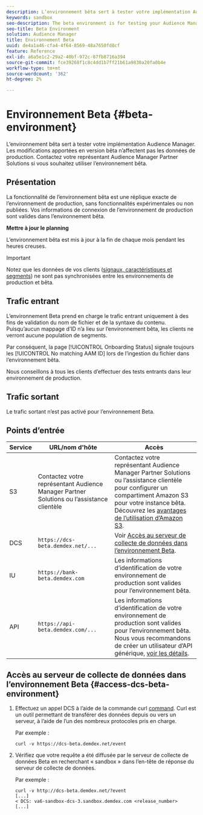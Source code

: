 ```yaml
---
description: L’environnement bêta sert à tester votre implémentation Audience Manager. Les modifications apportées en version bêta n’affectent pas les données de production. Contactez votre représentant Audience Manager Partner Solutions si vous souhaitez utiliser l’environnement bêta.
keywords: sandbox
seo-description: The beta environment is for testing your Audience Manager implementation. Changes made in beta do not affect production data. Contact your Audience Manager Partner Solutions representative if you're interested in using the beta environment.
seo-title: Beta Environment
solution: Audience Manager
title: Environnement Beta
uuid: de4a1a46-cfa4-4f64-8569-48a7650fd8cf
feature: Reference
exl-id: a6a5e1c2-29a2-40bf-972c-87fb8716a394
source-git-commit: fce39268f1c8c4dd1b7ff21b61a9830a20fa0b4e
workflow-type: tm+mt
source-wordcount: '362'
ht-degree: 2%

---
```


# Environnement Beta {#beta-environment}

L’environnement bêta sert à tester votre implémentation Audience Manager. Les modifications apportées en version bêta n’affectent pas les données de production. Contactez votre représentant Audience Manager Partner Solutions si vous souhaitez utiliser l’environnement bêta.

## Présentation

La fonctionnalité de l’environnement bêta est une réplique exacte de l’environnement de production, sans fonctionnalités expérimentales ou non publiées. Vos informations de connexion de l’environnement de production sont valides dans l’environnement bêta.

**Mettre à jour le planning**

L’environnement bêta est mis à jour à la fin de chaque mois pendant les heures creuses.

>[!IMPORTANT]
>
>Notez que les données de vos clients ([signaux, caractéristiques et segments](https://experienceleague.adobe.com/docs/audience-manager/user-guide/reference/signal-trait-segment.html?lang=en)) ne sont pas synchronisées entre les environnements de production et bêta.

## Trafic entrant

L’environnement Beta prend en charge le trafic entrant uniquement à des fins de validation du nom de fichier et de la syntaxe du contenu. Puisqu’aucun mappage d’ID n’a lieu sur l’environnement bêta, les clients ne verront aucune population de segments.

Par conséquent, la page [!UICONTROL Onboarding Status] signale toujours les [!UICONTROL No matching AAM ID] lors de l’ingestion du fichier dans l’environnement bêta.

Nous conseillons à tous les clients d’effectuer des tests entrants dans leur environnement de production.

## Trafic sortant

Le trafic sortant n’est pas activé pour l’environnement Beta.

## Points d’entrée

| Service | URL/nom d&#39;hôte | Accès |
|--- |--- | --- |
| S3 | Contactez votre représentant Audience Manager Partner Solutions ou l’assistance clientèle | Contactez votre représentant Audience Manager Partner Solutions ou l’assistance clientèle pour configurer un compartiment Amazon S3 pour votre instance bêta. Découvrez les [avantages de l’utilisation d’Amazon S3](../reference/amazon-s3.md). |
| DCS | `https://dcs-beta.demdex.net/...` | Voir [Accès au serveur de collecte de données dans l’environnement Beta](../reference/beta-environment.md#access-dcs-beta-environment). |
| IU | `https://bank-beta.demdex.com` | Les informations d’identification de votre environnement de production sont valides pour l’environnement bêta. |
| API | `https://api-beta.demdex.com/...` | Les informations d’identification de votre environnement de production sont valides pour l’environnement bêta. Nous vous recommandons de créer un utilisateur d’API générique, [voir les détails](../api/rest-api-main/aam-api-getting-started.md#requirements). |

## Accès au serveur de collecte de données dans l’environnement Beta {#access-dcs-beta-environment}

1. Effectuez un appel DCS à l’aide de la commande curl [command](https://curl.haxx.se/docs/manpage.html). Curl est un outil permettant de transférer des données depuis ou vers un serveur, à l’aide de l’un des nombreux protocoles pris en charge.

   Par exemple :

   `curl -v https://dcs-beta.demdex.net/event`

1. Vérifiez que votre requête a été diffusée par le serveur de collecte de données Beta en recherchant « sandbox » dans l’en-tête de réponse du serveur de collecte de données.

   Par exemple :

   ```
   curl -v http://dcs-beta.demdex.net/?event
   [...]
   < DCS: va6-sandbox-dcs-3.sandbox.demdex.com <release_number>
   [...]
   ```

<!--

1. Determine the load balancer's endpoint IP addresses.

   Run the `dig`  [command](https://en.wikipedia.org/wiki/Dig_(command)) to determine the IP address of the nearest load balancer. The `dig` command queries the Domain Name System and returns the name and IP addresses of the [!DNL Audience Manager] [!UICONTROL Data Collection Servers (DCS)].

   ```
   dig dcs-beta.demdex.net
   ...
   dcs-sandbox-1754093861.us-east-1.elb.amazonaws.com. 60 IN A 52.87.15.51
   dcs-sandbox-1754093861.us-east-1.elb.amazonaws.com. 60 IN A 50.16.150.8
   dcs-sandbox-1754093861.us-east-1.elb.amazonaws.com. 60 IN A 52.2.228.100
   ```

2. Using one of the addresses in the above table, add a static DNS entry in the [!DNL /etc/hosts] file.

   On Windows, modify [!DNL c:\WINDOWS\system32\drivers\etc\hosts].

   For example:

   [!DNL 52.87.15.51 *`samplepartner`*.demdex.net]

   >[!NOTE]
   >
   >The addresses change occasionally, so you must keep your [!DNL /etc/hosts] file up to date.

   Additionally, if you need to set up ID synchronization, you must add a similar entry for [!DNL dpm.demdex.net.]

   [!DNL 52.87.15.51 dpm.demdex.net]. 

3. Make a DCS call, using the `curl` [command](https://curl.haxx.se/docs/manpage.html). Curl is a tool to transfer data from or to a server, using one of many supported protocols.

   For example:

   [!DNL https://<domain>/event?product=camera] 

4. Verify that your request was served by the beta DCS by looking for "sandbox" in the DCS response header.

   For example:

   ```
   curl -v https://dcs-beta.demdex.net/?event
   [...]
   < DCS: va6-sandbox-dcs-3.sandbox.demdex.com <release_number>
   [...]
   ```

   -->
